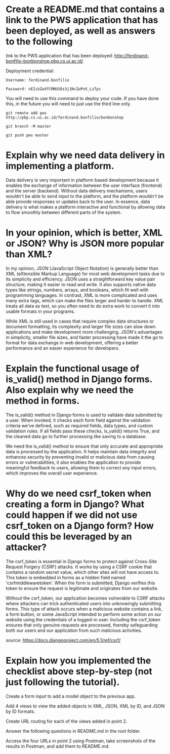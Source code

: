 Create a README.md that contains a link to the PWS application that has been deployed, as well as answers to the following
=

link to the PWS application that has been deployed: http://ferdinand-bonfilio-bonbonshop.pbp.cs.ui.ac.id/ 

Deployment credential:

```
Username: ferdinand.bonfilio

Password: nEIckZwXfCMNUS8s3j1NcZwPnX_LzTpc
```

You will need to use this command to deploy your code. If you have done this, in the future you will need to just use the third line only.

```
git remote add pws http://pbp.cs.ui.ac.id/ferdinand.bonfilio/bonbonshop

git branch -M master

git push pws master
```



Explain why we need data delivery in implementing a platform.
=

Data delivery is very important in platform based development because it enables the exchange of information between the user interface (frontend) and the server (backend). Without data delivery mechanisms, users wouldn't be able to send input to the platform, and the platform wouldn't be able provide responses or updates back to the user. In essence, data delivery is what makes a platform interactive and functional by allowing data to flow smoothly between different parts of the system.

In your opinion, which is better, XML or JSON? Why is JSON more popular than XML?
=

In my opinion, JSON (JavaScript Object Notation) is generally better than XML (eXtensible Markup Language) for most web development tasks due to its simplicity and efficiency. JSON uses a straightforward key value pair structure, making it easier to read and write. It also supports native data types like strings, numbers, arrays, and booleans, which fit well with programming languages. In contrast, XML is more complicated and uses many extra tags, which can make the files larger and harder to handle. XML treats all data as text, so you often need to do extra work to convert it into usable formats in your programs.

While XML is still used in cases that require complex data structures or document formatting, its complexity and larger file sizes can slow down applications and make development more challenging. JSON's advantages in simplicity, smaller file sizes, and faster processing have made it the go to format for data exchange in web development, offering a better performance and an easier experience for developers.

Explain the functional usage of is_valid() method in Django forms. Also explain why we need the method in forms.
=

The is_valid() method in Django forms is used to validate data submitted by a user. When invoked, it checks each form field against the validation criteria we've defined, such as required fields, data types, and custom validation rules. If all fields pass these checks, is_valid() returns True, and the cleaned data go to further processing like saving to a database.

We need the is_valid() method to ensure that only accurate and appropriate data is processed by the application. It helps maintain data integrity and enhances security by preventing invalid or malicious data from causing errors or vulnerabilities, it also enables the application to provide meaningful feedback to users, allowing them to correct any input errors, which improves the overall user experience.

Why do we need csrf_token when creating a form in Django? What could happen if we did not use csrf_token on a Django form? How could this be leveraged by an attacker?
=

The csrf_token is essential in Django forms to protect against Cross-Site Request Forgery (CSRF) attacks. It works by using a CSRF cookie that contains a random secret value, which other sites will not have access to. This token is embedded in forms as a hidden field named 'csrfmiddlewaretoken'. When the form is submitted, Django verifies this token to ensure the request is legitimate and originates from our website.

Without the csrf_token, our application becomes vulnerable to CSRF attacks where attackers can trick authenticated users into unknowingly submitting forms. This type of attack occurs when a malicious website contains a link, a form button, or some JavaScript intended to perform some action on our website using the credentials of a logged-in user. Including the csrf_token ensures that only genuine requests are processed, thereby safeguarding both our users and our application from such malicious activities.

source: https://docs.djangoproject.com/en/5.1/ref/csrf/

Explain how you implemented the checklist above step-by-step (not just following the tutorial).
=



Create a form input to add a model object to the previous app.

Add 4 views to view the added objects in XML, JSON, XML by ID, and JSON by ID formats.

Create URL routing for each of the views added in point 2.

Answer the following questions in README.md in the root folder.



Access the four URLs in point 2 using Postman, take screenshots of the results in Postman, and add them to README.md.
